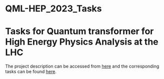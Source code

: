 # QML-HEP_2023_Tasks

# Tasks for Quantum transformer for High Energy Physics Analysis at the LHC

The project description can be accessed from [here] and the corresponding tasks can be found [here].

[here]:https://ml4sci.org/gsoc/2023/proposal_QMLHEP5.html

[here]:https://docs.google.com/document/d/1dqBGbH44Eu3W432oRxpOCfI5Dy2pgh2E21JcHeD0fng/edit
